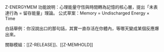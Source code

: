 Z-ENERGYMEM
功能說明：心理能量守恆與時間轉為記憶的核心層，提出「未表達行為 = 留存能量」理論。
公式草案：Memory = Undischarged Energy × Time

白話舉例：你沒說出口的那句話，其實一直存活在你體內，等哪天變成某個反應爆出來。

關聯模組：[[Z-RELEASE]]、[[Z-MEMHOLD]]
